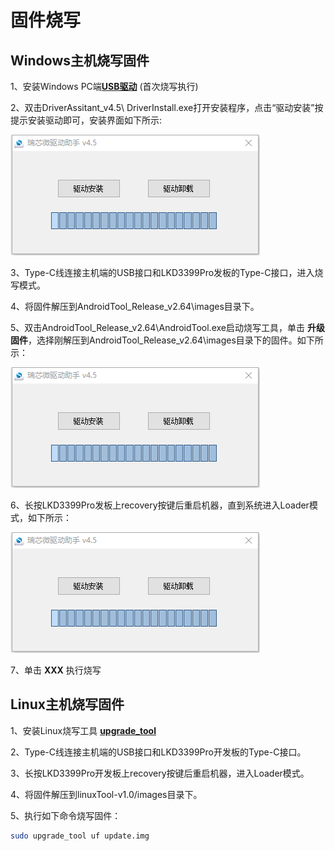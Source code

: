 # 固件烧写


## Windows主机烧写固件

1、安装Windows PC端[**USB驱动**](https://www.google.com) (首次烧写执行)

2、双击DriverAssitant_v4.5\ DriverInstall.exe打开安装程序，点击“驱动安装”按提示安装驱动即可，安装界面如下所示:

   ![](../images/usb_drv.png)

3、Type-C线连接主机端的USB接口和LKD3399Pro发板的Type-C接口，进入烧写模式。

4、将固件解压到AndroidTool_Release_v2.64\images目录下。

5、双击AndroidTool_Release_v2.64\AndroidTool.exe启动烧写工具，单击 **升级固件**，选择刚解压到AndroidTool_Release_v2.64\images目录下的固件。如下所示：

   ![](../images/usb_drv.png)

6、长按LKD3399Pro发板上recovery按键后重启机器，直到系统进入Loader模式，如下所示：

   ![](../images/usb_drv.png)

7、单击 **XXX** 执行烧写



## Linux主机烧写固件

1、安装Linux烧写工具 [**upgrade_tool**](https://www.google.com)

2、Type-C线连接主机端的USB接口和LKD3399Pro开发板的Type-C接口。

3、长按LKD3399Pro开发板上recovery按键后重启机器，进入Loader模式。

4、将固件解压到linuxTool-v1.0/images目录下。

5、执行如下命令烧写固件：

   ``` sh
   sudo upgrade_tool uf update.img
   ``` 
